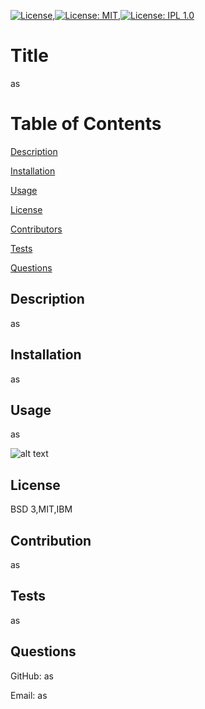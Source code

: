 

[![License](https://img.shields.io/badge/License-BSD_3--Clause-blue.svg)](https://opensource.org/licenses/BSD-3-Clause),[![License: MIT](https://img.shields.io/badge/License-MIT-yellow.svg)](https://opensource.org/licenses/MIT),[![License: IPL 1.0](https://img.shields.io/badge/License-IPL_1.0-blue.svg)](https://opensource.org/licenses/IPL-1.0)
# Title
as

# Table of Contents
[Description](#description)

[Installation](#instalation)

[Usage](#usage)

[License](#license)

[Contributors](#contributors)

[Tests](#tests)

[Questions](#questions)

## Description
as

## Installation
as

## Usage
as

![alt text](./as)

## License
BSD 3,MIT,IBM

## Contribution
as

## Tests
as

## Questions
GitHub: as

Email: as
    